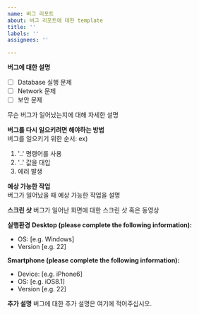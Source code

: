 ```yaml
---
name: 버그 리포트
about: 버그 리포트에 대한 template
title: ''
labels: ''
assignees: ''

---
```


**버그에 대한 설명**  
* [ ] Database 실행 문제
* [ ] Network 문제
* [ ] 보안 문제  

무슨 버그가 일어났는지에 대해 자세한 설명

**버그를 다시 일으키려면 해야하는 방법**  
버그를 일으키기 위한 순서:
ex)
1. '..' 명령어를 사용
2. '..' 값을 대입
3. 에러 발생

**예상 가능한 작업**  
버그가 일어났을 때 예상 가능한 작업을 설명

**스크린 샷**
버그가 일어난 화면에 대한 스크린 샷 혹은 동영상

**실행환경**
**Desktop (please complete the following information):**
 - OS: [e.g. Windows]
 - Version [e.g. 22]

**Smartphone (please complete the following information):**
 - Device: [e.g. iPhone6]
 - OS: [e.g. iOS8.1]
 - Version [e.g. 22]

**추가 설명**
버그에 대한 추가 설명은 여기에 적어주십시오.
